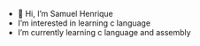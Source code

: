 - 👋 Hi, I’m Samuel Henrique 
-  I’m interested in learning c language 
-  I’m currently learning c language and assembly 

<!---
samuksyaaza89/samuksyaaza89 is a ✨ special ✨ repository because its `README.md` (this file) appears on your GitHub profile.
You can click the Preview link to take a look at your changes.
--->
